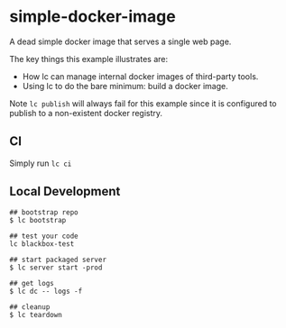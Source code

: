# simple-docker-image

A dead simple docker image that serves a single web page.

The key things this example illustrates are:

- How lc can manage internal docker images of third-party tools.
- Using lc to do the bare minimum: build a docker image.

Note `lc publish` will always fail for this example since it is configured
to publish to a non-existent docker registry.

## CI

Simply run `lc ci`

## Local Development
```
## bootstrap repo
$ lc bootstrap

## test your code
lc blackbox-test

## start packaged server
$ lc server start -prod

## get logs
$ lc dc -- logs -f

## cleanup
$ lc teardown
```
